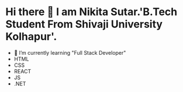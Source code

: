 # Hi there 👋 I am Nikita Sutar.'B.Tech Student From Shivaji University Kolhapur'.


- 🌱 I’m currently learning "Full Stack Developer"
- HTML
- CSS
-  REACT
- JS
- .NET 
